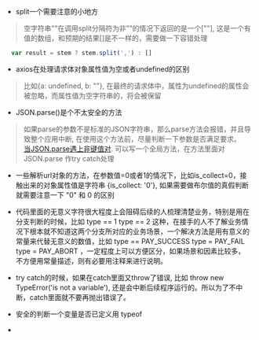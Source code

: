 <!--
 * @Description: 
 * @Version: 1.0.0
 * @Autor: yin gang
 * @Date: 2020-09-28 16:37:42
 * @LastEditors: yin gang
 * @LastEditTime: 2020-10-13 16:54:36
-->
* split一个需要注意的小地方    
> 空字符串""在调用split分隔符为非""的情况下返回的是一个[""], 这是一个有值的数组，和预期的结果[]是不一样的，需要做一下容错处理
```javascript
  var result = stem ? stem.split(',') : []
```

* axios在处理请求体对象属性值为空或者undefined的区别    
> 比如{a: undefined, b: ""}, 在最终的请求体中，属性为undefined的属性会被忽略，而属性值为空字符串的，将会被保留

* JSON.parse()是个不太安全的方法    
> 如果parse的参数不是标准的JSON字符串，那么parse方法会报错，并且导致整个应用中断, 在使用这个方法前，尽量判断一下参数是否满足要求。<br/>[当JSON.parse遇上非键值对](https://juejin.im/post/6844903661651542029). 可以写一个全局方法，在方法里面对JSON.parse 作try catch处理

* 一些解析url对象的方法，在参数值=0或者1的情况下，比如is_collect=0，接触出来的对象属性值是字符串 {is_collect: '0'}, 如果需要做布尔值的真假判断就需要注意一下 "0" 和 0 的区别

* 代码里面的无意义字符很大程度上会阻碍后续的人梳理清楚业务，特别是用在分支判断的时候，比如 type == 1 type == 2 这种，在接手的人不了解业务情况下根本就不知道这两个分支所对应的业务场景，一个解决方法是用有意义的常量来代替无意义的数值，比如 type == PAY_SUCCESS type = PAY_FAIL type = PAY_ABORT ，一定程度上可以方便区分，如果场景和因素比较多，不方便用常量描述，则有必要用注释来进行说明。

* try catch的时候，如果在catch里面又throw了错误, 比如 throw new TypeError('is not a variable'), 还是会中断后续程序运行的。所以为了不中断，catch里面就不要再抛出错误了。

* 安全的判断一个变量是否已定义用 typeof

* 